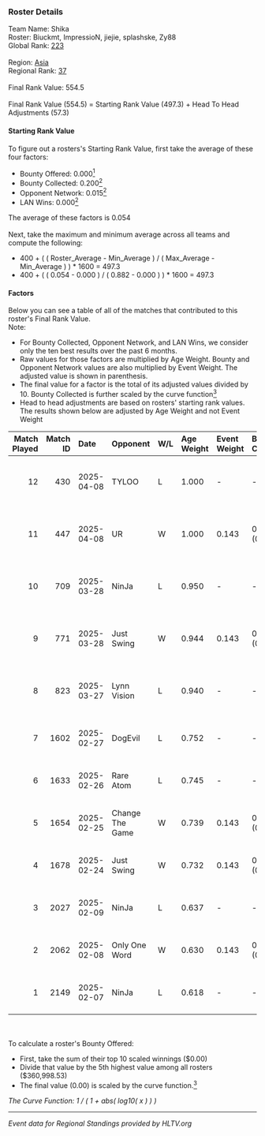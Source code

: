 ### Roster Details<br />
Team Name: Shika<br />
Roster: Biuckmt, ImpressioN, jiejie, splashske, Zy88<br />
Global Rank: [223](../../standings_global_2025_05_05.md)<br />
<br />
Region: [Asia]( ../../standings_asia_2025_05_05.md)<br />
Regional Rank: [37]( ../../standings_asia_2025_05_05.md)<br />
<br />
Final Rank Value:  554.5<br />
<br />
Final Rank Value (554.5) = Starting Rank Value (497.3) + Head To Head Adjustments (57.3)<br />

#### Starting Rank Value<br />
To figure out a rosters's Starting Rank Value, first take the average of these four factors:<br />
- Bounty Offered: 0.000[<sup>1</sup>](#table2)
- Bounty Collected: 0.200[<sup>2</sup>](#table1)
- Opponent Network: 0.015[<sup>2</sup>](#table1)
- LAN Wins: 0.000[<sup>2</sup>](#table1)

The average of these factors is 0.054<br />
<br />
Next, take the maximum and minimum average across all teams and compute the following:<br />
- 400 + ( ( Roster_Average - Min_Average ) / ( Max_Average - Min_Average ) ) * 1600 = 497.3
- 400 + ( ( 0.054 - 0.000 ) / ( 0.882 - 0.000 ) ) * 1600 = 497.3


#### Factors<br />
Below you can see a table of all of the matches that contributed to this roster's Final Rank Value.<br />
Note:<br />

- For Bounty Collected, Opponent Network, and LAN Wins, we consider only the ten best results over the past 6 months.
- Raw values for those factors are multiplied by Age Weight. Bounty and Opponent Network values are also multiplied by Event Weight. The adjusted value is shown in parenthesis.
- The final value for a factor is the total of its adjusted values divided by 10. Bounty Collected is further scaled by the curve function[<sup>3</sup>](#curveFunction)
- Head to head adjustments are based on rosters' starting rank values. The results shown below are adjusted by Age Weight and not Event Weight
<span id="table1"></span><br />


| Match Played | Match ID | Date       | Opponent        | W/L | Age Weight | Event Weight | Bounty Collected | Opponent Network | LAN Wins  | H2H Adj. | Roster                                       |
| -: | -: | :- | :- | :- | :- | :- | :- | :- | :- | -: | :- |
|           12 |      430 | 2025-04-08 | TYLOO           | L   | 1.000      | -            | -                | -                | -         |    -1.49 | Biuckmt, ImpressioN, jiejie, splashske, Zy88 |
|           11 |      447 | 2025-04-08 | UR              | W   | 1.000      | 0.143        | 0.000 (0.000)    | 0.000 (0.000)    | 0 (0.000) |     9.27 | Biuckmt, ImpressioN, jiejie, splashske, Zy88 |
|           10 |      709 | 2025-03-28 | NinJa           | L   | 0.950      | -            | -                | -                | -         |    -6.81 | Biuckmt, ImpressioN, jiejie, splashske, Zy88 |
|            9 |      771 | 2025-03-28 | Just Swing      | W   | 0.944      | 0.143        | 0.003 (0.000)    | 0.421 (0.057)    | 0 (0.000) |    22.30 | Biuckmt, ImpressioN, jiejie, splashske, Zy88 |
|            8 |      823 | 2025-03-27 | Lynn Vision     | L   | 0.940      | -            | -                | -                | -         |    -1.75 | Biuckmt, ImpressioN, jiejie, splashske, Zy88 |
|            7 |     1602 | 2025-02-27 | DogEvil         | L   | 0.752      | -            | -                | -                | -         |    -7.54 | Biuckmt, jiejie, Siyi, splashske, Zy88       |
|            6 |     1633 | 2025-02-26 | Rare Atom       | L   | 0.745      | -            | -                | -                | -         |    -0.48 | Biuckmt, jiejie, Siyi, splashske, Zy88       |
|            5 |     1654 | 2025-02-25 | Change The Game | W   | 0.739      | 0.143        | 0.000 (0.000)    | 0.178 (0.019)    | 0 (0.000) |    14.23 | Biuckmt, jiejie, Siyi, splashske, Zy88       |
|            4 |     1678 | 2025-02-24 | Just Swing      | W   | 0.732      | 0.143        | 0.003 (0.000)    | 0.421 (0.044)    | 0 (0.000) |    18.93 | Biuckmt, jiejie, Siyi, splashske, Zy88       |
|            3 |     2027 | 2025-02-09 | NinJa           | L   | 0.637      | -            | -                | -                | -         |    -3.06 | Biuckmt, jiejie, S1kura, Siyi, Zy88          |
|            2 |     2062 | 2025-02-08 | Only One Word   | W   | 0.630      | 0.143        | 0.003 (0.000)    | 0.327 (0.029)    | 0 (0.000) |    16.34 | Biuckmt, jiejie, S1kura, Siyi, Zy88          |
|            1 |     2149 | 2025-02-07 | NinJa           | L   | 0.618      | -            | -                | -                | -         |    -2.69 | Biuckmt, jiejie, S1kura, Siyi, Zy88          |

<br />
<span id="table2"></span><br />
To calculate a roster's Bounty Offered:<br />

- First, take the sum of their top 10 scaled winnings ($0.00)
- Divide that value by the 5th highest value among all rosters ($360,998.53)
- The final value (0.00) is scaled by the curve function.[<sup>3</sup>](#curveFunction)

<span id="curveFunction"></span>_The Curve Function: 1 / ( 1 + abs( log10( x ) ) )_<br />

---
_Event data for Regional Standings provided by HLTV.org_<br />
